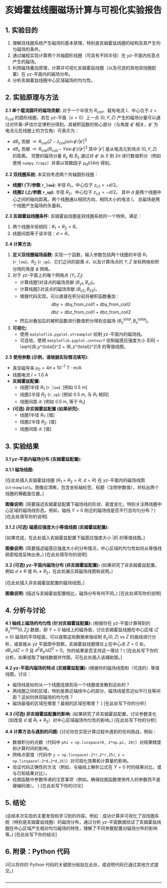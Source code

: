 # 亥姆霍兹线圈磁场计算与可视化实验报告

## 1. 实验目的

1.  理解双线圈系统产生磁场的基本原理，特别是亥姆霍兹线圈的结构及其产生均匀磁场的条件。
2.  通过编程实现计算两个共轴圆形线圈（可具有不同半径）在 $yz$-平面内任意点产生的磁场。
3.  利用磁场叠加原理，计算并可视化亥姆霍兹线圈（以及可选的其他双线圈配置）在 $yz$-平面内的磁场分布。
4.  分析亥姆霍兹线圈中心区域磁场的均匀性。

## 2. 实验原理与方法

**2.1 单个载流圆环的磁场贡献:**
对于一个半径为 $R_{coil}$、载有电流 $I$、中心位于 $z=z_{coil}$ 的圆形线圈，其在 $yz$-平面（$x=0$）上一点 $(0, Y, Z)$ 产生的磁场分量可以通过对毕奥-萨伐尔定律积分得到。其被积函数的核心部分（与角度 $\phi'$ 相关，$\phi'$ 为电流元在线圈上的方位角）可表示为：
*   $dB_y$ 贡献 $\propto R_{coil} (Z-z_{coil}) \sin\phi' / |\mathbf{r}'|^3$
*   $dB_z$ 贡献 $\propto R_{coil} (R_{coil} - Y\sin\phi') / |\mathbf{r}'|^3$
其中 $|\mathbf{r}'|$ 是从电流元到场点 $(0, Y, Z)$ 的距离。
完整的磁场分量 $B_y$ 和 $B_z$ 通过对 $\phi'$ 从 $0$ 到 $2\pi$ 进行数值积分（例如使用 `numpy.trapz`）并乘以常数因子 $\mu_0 I / (4\pi)$ 得到。

**2.2 双线圈系统:**
本实验考虑两个共轴圆形线圈：
*   **线圈1 (下/参数 `r_low`):** 半径 $R_1$，中心位于 $z_{c1} = +d/2$。
*   **线圈2 (上/参数 `r_up`):** 半径 $R_2$，中心位于 $z_{c2} = -d/2$。
其中 $d$ 是两个线圈中心之间的轴向距离。两个线圈通以相同方向、相同大小的电流 $I$。
总磁场是两个线圈产生磁场的矢量和。

**2.3 亥姆霍兹线圈条件:**
亥姆霍兹线圈是双线圈系统的一个特例，满足：
1.  两个线圈半径相同：$R_1 = R_2 = R$。
2.  线圈间距等于该半径：$d = R$。

**2.4 计算方法:**
1.  **定义双线圈磁场函数:** 实现一个函数，输入参数包括两个线圈的半径 $R_1$ (`r_low`)、$R_2$ (`r_up`)、它们之间的距离 $d$，以及计算场点的 $Y, Z$ 坐标网格和积分用的角度 $\phi$ 网格。
2.  对于 $yz$-平面上的每个网格点 $(Y_i, Z_j)$:
    *   计算线圈1对该点的磁场贡献 $(B_{y1}, B_{z1})$。
    *   计算线圈2对该点的磁场贡献 $(B_{y2}, B_{z2})$。
    *   根据代码实现，可以直接在积分前将被积函数叠加：
        $$ dby = \text{dby\_from\_coil1} + \text{dby\_from\_coil2} $$
        $$ dbz = \text{dbz\_from\_coil1} + \text{dbz\_from\_coil2} $$
    *   然后对叠加后的被积函数进行数值积分得到总磁场 $(B_y^{total}, B_z^{total})$。
3.  **可视化:**
    *   使用 `matplotlib.pyplot.streamplot` 绘制 $yz$-平面内的磁场线。
    *   可选地，使用 `matplotlib.pyplot.contourf` 绘制磁感应强度大小 $|B| = \sqrt{(B_y^{total})^2 + (B_z^{total})^2}$ 的等值线图。

**2.5 使用参数 (示例，请根据实际情况填写):**
*   真空磁导率 $\mu_0 = 4\pi \times 10^{-7} \text{ T}\cdot\text{m/A}$
*   线圈电流 $I = 1.0 \text{ A}$
*   **亥姆霍兹配置:**
    *   线圈1半径 $R_1$ (`r_low`): [例如 0.5 m]
    *   线圈2半径 $R_2$ (`r_up`): [例如 0.5 m, 与 $R_1$ 相同]
    *   线圈间距 $d$: [例如 0.5 m, 等于 $R_1$]
*   **(可选) 非亥姆霍兹配置 (如果研究):**
    *   线圈1半径 $R_1$: [值]
    *   线圈2半径 $R_2$: [值]
    *   线圈间距 $d$: [值]

## 3. 实验结果

**3.1 $yz$-平面内磁场分布 (亥姆霍兹配置):**

**3.1.1 磁场线图:**

[在此处插入亥姆霍兹线圈 ($R_1=R_2=R$, $d=R$) 在 $yz$-平面内的磁场线图 (`streamplot`)。图像应清晰，包含坐标轴标签、标题（注明参数值），并标出两个线圈的横截面位置。]

**图像说明:** (简要描述亥姆霍兹配置下磁场线的形状、密度变化，特别关注两线圈中心区域的磁场线形态。例如，轴线 $Y=0$ 附近的磁场线是否平行且均匀分布？)
[在此处填写你的说明]

**3.1.2 (可选) 磁感应强度大小等值线图 (亥姆霍兹配置):**

[如果完成，在此处插入亥姆霍兹配置下磁感应强度大小 $|B|$ 的等值线图。]

**图像说明:** (简要描述磁感应强度大小的分布情况，中心区域的均匀性如何从等值线疏密程度反映出来。)
[在此处填写你的说明]

**3.2 (可选) $yz$-平面内磁场分布 (非亥姆霍兹配置):**
(如果研究了非亥姆霍兹配置，例如 $d \neq R$ 或 $R_1 \neq R_2$，在此处展示其磁场线图和说明。)

[在此处插入非亥姆霍兹配置的磁场线图。]

**图像说明:** (描述与亥姆霍兹配置相比，磁场分布有何不同。)
[在此处填写你的说明]

## 4. 分析与讨论

**4.1 轴线上磁场的均匀性 (针对亥姆霍兹配置):**
(根据你在 $yz$-平面计算得到的 $B_z^{total}(0, Z_j)$ 数据，即 $Y=0$ 轴线上的磁场值，讨论亥姆霍兹线圈在中心区域 $(Z \approx 0)$ 磁场的平坦程度。可以提取这些数据单独绘制 $B_z(0,Z)$ vs $Z$ 的曲线进行分析，或直接从 $yz$ 平面图中观察。亥姆霍兹线圈理论上在中心点 $Z=0$ 处，$dB_z/dZ = 0$ 且 $d^2B_z/dZ^2 = 0$。你的结果是否支持这一理论？)
[在此处写下你的分析。如果提取了轴线数据并作图，可在此处插入该辅助图。]

**4.2 $yz$-平面内磁场的特点 (亥姆霍兹配置):**
(根据你的磁场线图和（可选的）等值线图，讨论：
*   磁场线是如何从一个线圈连接到另一个线圈或发散到远处的？
*   两线圈之间的区域，特别是靠近轴线中心的部分，磁场线是否近似平行且等间距？这如何体现磁场的均匀性？
*   磁场最强的区域在哪里？最弱的区域在哪里？
)
[在此处写下你的分析]

**4.3 (可选) 非亥姆霍兹配置的影响:**
(如果研究了非亥姆霍兹配置，讨论参数变化（如改变 $d$ 或 $R_1 \neq R_2$）对中心区域磁场均匀性的影响。)
[在此处写下你的分析]

**4.4 计算方法与遇到的问题:**
(讨论你在实现计算过程中遇到的任何挑战，例如：
*   数值积分的点数（代码中 `phi = np.linspace(0, 2*np.pi, 20)`）对结果精度和计算时间的影响。
*   网格点密度（代码中 `y = np.linspace(-2*r,2*r,25)`, `z = np.linspace(-2*d,2*d,25)`）对可视化效果和计算量的影响。
*   验证代码正确性的方法（例如，与轴线上解析公式在 $Y=0$ 时的结果对比，或与已知结果对比）。
*   绘图函数中参数传递的注意事项（例如，确保绘图函数使用传入的参数而不是硬编码值）。
)
[在此处写下你的讨论]

## 5. 结论

(总结本次实验的主要发现和学习到的内容。例如：成功计算并可视化了双线圈系统（特别是亥姆霍兹线圈）的磁场分布，通过分析 $yz$-平面数据验证了亥姆霍兹线圈在中心区域产生相对均匀磁场的特性，理解了不同参数配置对磁场分布的影响等。)
[在此处写下你的结论]

## 6. 附录：Python 代码

(可以将你的 Python 代码的关键部分粘贴在此处，或说明代码已通过其他方式提交。)

```python

```

---
